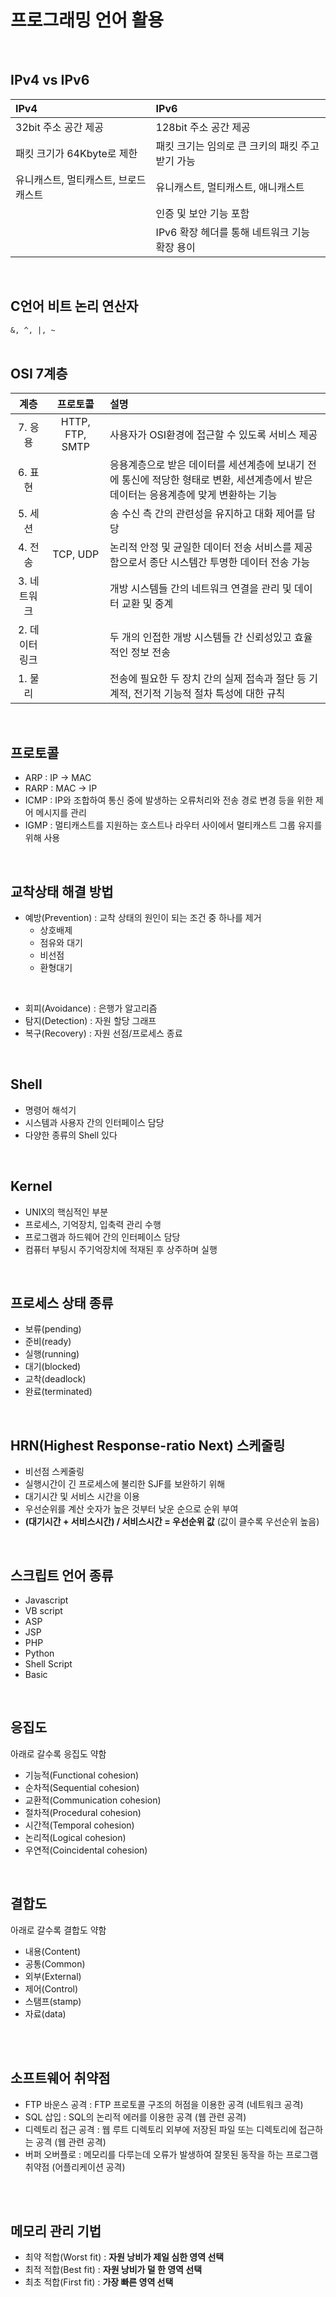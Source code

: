 # 프로그래밍 언어 활용
<br>

## IPv4 vs IPv6
|IPv4|IPv6|
|:---|:---|
|32bit 주소 공간 제공|128bit 주소 공간 제공|
|패킷 크기가 64Kbyte로 제한|패킷 크기는 임의로 큰 크키의 패킷 주고 받기 가능|
|유니캐스트, 멀티캐스트, 브로드캐스트|유니캐스트, 멀티캐스트, 애니캐스트|
||인증 및 보안 기능 포함|
||IPv6 확장 헤더를 통해 네트워크 기능 확장 용이|
<br>

## C언어 비트 논리 연산자
`&, ^, |, ~`
<br><br>

## OSI 7계층
|계층|프로토콜|설명|
|:---:|:---:|:---|
|7. 응용|HTTP, FTP, SMTP|사용자가 OSI환경에 접근할 수 있도록 서비스 제공|
|6. 표현||응용계층으로 받은 데이터를 세션계층에 보내기 전에 통신에 적당한 형태로 변환, 세션계층에서 받은 데이터는 응용계층에 맞게 변환하는 기능|
|5. 세션||송 수신 측 간의 관련성을 유지하고 대화 제어를 담당|
|4. 전송|TCP, UDP|논리적 안정 및 균일한 데이터 전송 서비스를 제공함으로서 종단 시스템간 투명한 데이터 전송 가능|
|3. 네트워크||개방 시스템들 간의 네트워크 연결을 관리 및 데이터 교환 및 중계|
|2. 데이터링크||두 개의 인접한 개방 시스템들 간 신뢰성있고 효율적인 정보 전송|
|1. 물리||전송에 필요한 두 장치 간의 실제 접속과 절단 등 기계적, 전기적 기능적 절차 특성에 대한 규칙|
<br>

## 프로토콜
- ARP : IP -> MAC
- RARP : MAC -> IP
- ICMP : IP와 조합하여 통신 중에 발생하는 오류처리와 전송 경로 변경 등을 위한 제어 메시지를 관리
- IGMP : 멀티캐스트를 지원하는 호스트나 라우터 사이에서 멀티캐스트 그룹 유지를 위해 사용
<br>

## 교착상태 해결 방법
- 예방(Prevention) : 교착 상태의 원인이 되는 조건 중 하나를 제거
  - 상호배제
  - 점유와 대기
  - 비선점
  - 환형대기
<br>

- 회피(Avoidance) : 은행가 알고리즘
- 탐지(Detection) : 자원 할당 그래프
- 복구(Recovery) : 자원 선점/프로세스 종료
<br>

## Shell
- 명령어 해석기
- 시스템과 사용자 간의 인터페이스 담당
- 다양한 종류의 Shell 있다
<br>

## Kernel
- UNIX의 핵심적인 부분
- 프로세스, 기억장치, 입축력 관리 수행
- 프로그램과 하드웨어 간의 인터페이스 담당
- 컴퓨터 부팅시 주기억장치에 적재된 후 상주하며 실행
<br>

## 프로세스 상태 종류
- 보류(pending)
- 준비(ready)
- 실행(running)
- 대기(blocked)
- 교착(deadlock)
- 완료(terminated)
<br>

## HRN(Highest Response-ratio Next) 스케줄링
- 비선점 스케줄링
- 실행시간이 긴 프로세스에 불리한 SJF를 보완하기 위해 
- 대기시간 및 서비스 시간을 이용
- 우선순위를 계산 숫자가 높은 것부터 낮운 순으로 순위 부여
- **(대기시간 + 서비스시간) / 서비스시간 = 우선순위 값** (값이 클수록 우선순위 높음)
<br>

## 스크립트 언어 종류
- Javascript
- VB script
- ASP
- JSP
- PHP
- Python
- Shell Script
- Basic
<br>

## 응집도
아래로 갈수록 응집도 약함
- 기능적(Functional cohesion)
- 순차적(Sequential cohesion)
- 교환적(Communication cohesion)
- 절차적(Procedural cohesion)
- 시간적(Temporal cohesion)
- 논리적(Logical cohesion)
- 우연적(Coincidental cohesion)
<br>

## 결합도
아래로 갈수록 결합도 약함
- 내용(Content)
- 공통(Common)
- 외부(External)
- 제어(Control)
- 스탬프(stamp)
- 자료(data)

<br><br>

## 소프트웨어 취약점
- FTP 바운스 공격 : FTP 프로토콜 구조의 허점을 이용한 공격 (네트워크 공격)
- SQL 삽입 : SQL의 논리적 에러를 이용한 공격 (웹 관련 공격)
- 디렉토리 접근 공격 : 웹 루트 디렉토리 외부에 저장된 파일 또는 디렉토리에 접근하는 공격 (웹 관련 공격)
- 버퍼 오버플로 : 메모리를 다루는데 오류가 발생하여 잘못된 동작을 하는 프로그램 취약점 (어플리케이션 공격)

<br><br>

## 메모리 관리 기법
- 최약 적합(Worst fit) : **자원 낭비가 제일 심한 영역 선택**
- 최적 적합(Best fit) : **자원 낭비가 덜 한 영역 선택**
- 최초 적합(First fit) : **가장 빠른 영역 선택**

<br><br>


